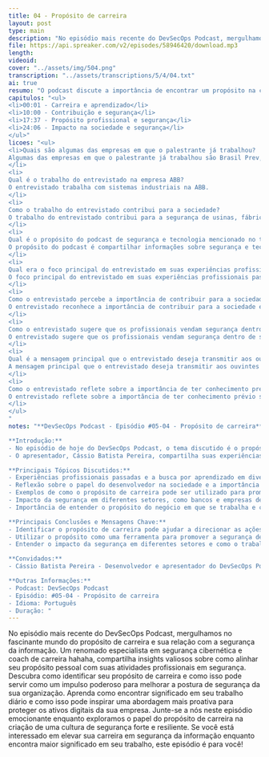 ```yaml
---
title: 04 - Propósito de carreira
layout: post
type: main
description: "No episódio mais recente do DevSecOps Podcast, mergulhamos no fascinante mundo do propósito de carreira e sua relação com a segurança da informação. Um renomado especialista em segurança cibernética e coach de carreira hahaha, compartilha insights valiosos sobre como alinhar seu propósito pessoal com suas atividades profissionais em segurança. Descubra como identificar seu propósito de carreira e como isso pode servir como um impulso poderoso para melhorar a postura de segurança da sua organização. Aprenda como encontrar significado em seu trabalho diário e como isso pode inspirar uma abordagem mais proativa para proteger os ativos digitais da sua empresa. Junte-se a nós neste episódio emocionante enquanto exploramos o papel do propósito de carreira na criação de uma cultura de segurança forte e resiliente. Se você está interessado em elevar sua carreira em segurança da informação enquanto encontra maior significado em seu trabalho, este episódio é para você!"
file: https://api.spreaker.com/v2/episodes/58946420/download.mp3
length: 
videoid: 
cover: "../assets/img/504.png"
transcription: "../assets/transcriptions/5/4/04.txt"
ai: true
resumo: "O podcast discute a importância de encontrar um propósito na carreira, além de apenas ganhar dinheiro e aprender. O palestrante, Cássio Batista Pereira, compartilha sua experiência em diversas empresas e como percebeu a importância de contribuir para a sociedade através do seu trabalho como desenvolvedor. Ele destaca a importância de vender segurança dentro da empresa, protegendo a sociedade e garantindo a qualidade dos produtos e serviços oferecidos. Cássio enfatiza a necessidade de entender o propósito do negócio em que se trabalha e como isso pode impactar positivamente a sociedade. Ele encoraja os profissionais a identificarem seu papel na proteção da empresa e a contribuírem para um ambiente mais seguro. A mensagem principal é entender o propósito do trabalho e utilizá-lo como uma forma de vender segurança dentro da empresa, visando o bem-estar da sociedade"
capitulos: "<ul>
<li>00:01 - Carreira e aprendizado</li>
<li>10:00 - Contribuição e segurança</li>
<li>17:37 - Propósito profissional e segurança</li>
<li>24:06 - Impacto na sociedade e segurança</li>
</ul>"
licoes: "<ul>
<li>Quais são algumas das empresas em que o palestrante já trabalhou?
Algumas das empresas em que o palestrante já trabalhou são Brasil Prev, Banco Mercedes Benz, CVC, Serasa, Anhanguera, entre outras.
</li>
<li>
Qual é o trabalho do entrevistado na empresa ABB?
O entrevistado trabalha com sistemas industriais na ABB.
</li>
<li>
Como o trabalho do entrevistado contribui para a sociedade?
O trabalho do entrevistado contribui para a segurança de usinas, fábricas e sistemas críticos, garantindo o funcionamento adequado e protegendo contra invasões.
</li>
<li>
Qual é o propósito do podcast de segurança e tecnologia mencionado no texto?
O propósito do podcast é compartilhar informações sobre segurança e tecnologia, ajudando os ouvintes a entender como vender segurança e ficar mais tranquilos nesse aspecto.
</li>
<li>
Qual era o foco principal do entrevistado em suas experiências profissionais passadas?
O foco principal do entrevistado em suas experiências profissionais passadas era aprender e ganhar dinheiro, sem necessariamente ter um propósito social como motivador principal.
</li>
<li>
Como o entrevistado percebe a importância de contribuir para a sociedade em seu trabalho?
O entrevistado reconhece a importância de contribuir para a sociedade em seu trabalho, mencionando exemplos como trabalhar em uma empresa de proteção de crédito e a responsabilidade de garantir a segurança dos sistemas para proteger os clientes.
</li>
<li>
Como o entrevistado sugere que os profissionais vendam segurança dentro de suas empresas?
O entrevistado sugere que os profissionais vendam segurança dentro de suas empresas ao relacionar o propósito do trabalho com a proteção da sociedade, destacando a importância de investir em segurança para evitar possíveis impactos negativos.
</li>
<li>
Qual é a mensagem principal que o entrevistado deseja transmitir aos ouvintes?
A mensagem principal que o entrevistado deseja transmitir aos ouvintes é a importância de entender o propósito do trabalho e utilizá-lo como meio para promover a segurança, tanto dentro da empresa quanto para a sociedade em geral.
</li>
<li>
Como o entrevistado reflete sobre a importância de ter conhecimento prévio sobre o propósito do trabalho?
O entrevistado reflete sobre a importância de ter conhecimento prévio sobre o propósito do trabalho, mencionando que, se tivesse essa compreensão anteriormente, talvez não teria passado por tantas experiências profissionais sem um propósito claro.
</li>
</ul>
"
notes: "**DevSecOps Podcast - Episódio #05-04 - Propósito de carreira**

**Introdução:**
- No episódio de hoje do DevSecOps Podcast, o tema discutido é o propósito de carreira e como ele pode influenciar a segurança e proteção da sociedade.
- O apresentador, Cássio Batista Pereira, compartilha suas experiências profissionais e reflete sobre a importância de ter um propósito além de ganhar dinheiro e aprender.

**Principais Tópicos Discutidos:**
- Experiências profissionais passadas e a busca por aprendizado em diversas empresas.
- Reflexão sobre o papel do desenvolvedor na sociedade e a importância de contribuir para um ambiente mais seguro.
- Exemplos de como o propósito de carreira pode ser utilizado para promover a segurança dentro das empresas.
- Impacto da segurança em diferentes setores, como bancos e empresas de delivery.
- Importância de entender o propósito do negócio em que se trabalha e como isso pode influenciar a abordagem em relação à segurança.

**Principais Conclusões e Mensagens Chave:**
- Identificar o propósito de carreira pode ajudar a direcionar as ações profissionais para contribuir para uma sociedade mais segura.
- Utilizar o propósito como uma ferramenta para promover a segurança dentro das empresas e conscientizar sobre a importância desse aspecto.
- Entender o impacto da segurança em diferentes setores e como o trabalho de um desenvolvedor pode influenciar diretamente a proteção da sociedade.

**Convidados:**
- Cássio Batista Pereira - Desenvolvedor e apresentador do DevSecOps Podcast.

**Outras Informações:**
- Podcast: DevSecOps Podcast
- Episódio: #05-04 - Propósito de carreira
- Idioma: Português
- Duração: "
---
```


No episódio mais recente do DevSecOps Podcast, mergulhamos no fascinante mundo do propósito de carreira e sua relação com a segurança da informação. Um renomado especialista em segurança cibernética e coach de carreira hahaha, compartilha insights valiosos sobre como alinhar seu propósito pessoal com suas atividades profissionais em segurança. Descubra como identificar seu propósito de carreira e como isso pode servir como um impulso poderoso para melhorar a postura de segurança da sua organização. Aprenda como encontrar significado em seu trabalho diário e como isso pode inspirar uma abordagem mais proativa para proteger os ativos digitais da sua empresa. Junte-se a nós neste episódio emocionante enquanto exploramos o papel do propósito de carreira na criação de uma cultura de segurança forte e resiliente. Se você está interessado em elevar sua carreira em segurança da informação enquanto encontra maior significado em seu trabalho, este episódio é para você!